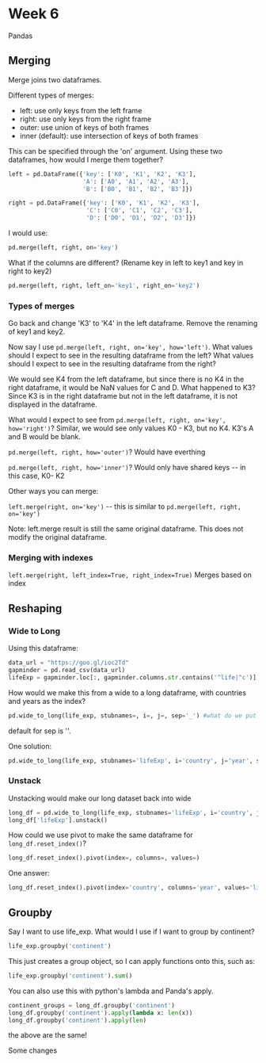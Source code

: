 # Week 6

Pandas

## Merging

Merge joins two dataframes.

Different types of merges:

* left: use only keys from the left frame
* right: use only keys from the right frame
* outer: use union of keys of both frames
* inner (default): use intersection of keys of both frames

This can be specified through the 'on' argument.
Using these two dataframes, how would I merge
them together?

```python
left = pd.DataFrame({'key': ['K0', 'K1', 'K2', 'K3'],
                     'A': ['A0', 'A1', 'A2', 'A3'],
                     'B': ['B0', 'B1', 'B2', 'B3']})

right = pd.DataFrame({'key': ['K0', 'K1', 'K2', 'K3'],
                      'C': ['C0', 'C1', 'C2', 'C3'],
                      'D': ['D0', 'D1', 'D2', 'D3']})
```

I would use:

```python
pd.merge(left, right, on='key')
```

What if the columns are different? (Rename key in left to key1 and key in right to key2)

```python
pd.merge(left, right, left_on='key1', right_on='key2')
```

### Types of merges

Go back and change 'K3' to 'K4' in the left dataframe. Remove the renaming of key1 and key2.

Now say I use `pd.merge(left, right, on='key', how='left')`. What values
should I expect to see in the resulting dataframe from the left? What values
should I expect to see in the resulting dataframe from the right?

We would see K4 from the left dataframe, but since there is no K4 in the right
dataframe, it would be NaN values for C and D.  What happened to K3? Since
K3 is in the right dataframe but not in the left dataframe, it is not displayed
in the dataframe.

What would I expect to see from `pd.merge(left, right, on='key', how='right')`?
Similar, we would see only values K0 - K3, but no K4. K3's A and B would be blank.

`pd.merge(left, right, how='outer')`?
Would have everthing

`pd.merge(left, right, how='inner')`?
Would only have shared keys -- in this case, K0- K2

Other ways you can merge:

`left.merge(right, on='key')` -- this is similar to `pd.merge(left, right, on='key')`

Note: left.merge result is still the same original dataframe. This does not
modify the original dataframe.

### Merging with indexes

`left.merge(right, left_index=True, right_index=True)`
Merges based on index

## Reshaping

### Wide to Long

Using this dataframe:

```python
data_url = "https://goo.gl/ioc2Td"
gapminder = pd.read_csv(data_url)
lifeExp = gapminder.loc[:, gapminder.columns.str.contains('^life|^c')]
```

How would we make this from a wide to a long dataframe, with countries and years
as the index?

```python
pd.wide_to_long(life_exp, stubnames=, i=, j=, sep='_') #what do we put in stubnames, i, and j?
```

default for sep is ''.

One solution:
```python
pd.wide_to_long(life_exp, stubnames='lifeExp', i='country', j='year', sep='_')
```

### Unstack

Unstacking would make our long dataset back into wide

```python
long_df = pd.wide_to_long(life_exp, stubnames='lifeExp', i='country', j='year', sep='_')
long_df['lifeExp'].unstack()
```

How could we use pivot to make the same dataframe for `long_df.reset_index()`?

```python
long_df.reset_index().pivot(index=, columns=, values=)
```

One answer:

```python
long_df.reset_index().pivot(index='country', columns='year', values='lifeExp')
```


## Groupby

Say I want to use life_exp. What would I use if I want to group by continent?

```python
life_exp.groupby('continent')
```

This just creates a group object, so I can apply functions onto this, such as:

```python
life_exp.groupby('continent').sum()
```

You can also use this with python's lambda and Panda's apply.

```python
continent_groups = long_df.groupby('continent')
long_df.groupby('continent').apply(lambda x: len(x))
long_df.groupby('continent').apply(len)
```

the above are the same!

Some changes